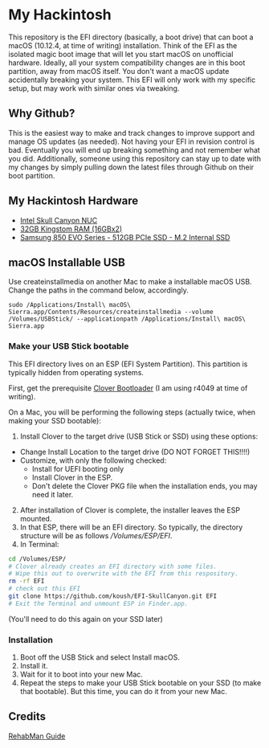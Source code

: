 # My Hackintosh

This repository is the EFI directory (basically, a boot drive) that can boot a macOS (10.12.4, at time of writing) installation. Think of the EFI as the isolated magic boot image that will let you start macOS on unofficial hardware. Ideally, all your system compatibility changes are in this boot partition, away from macOS itself. You don't want a macOS update accidentally breaking your system.
This EFI will only work with my specific setup, but may work with similar ones via tweaking.

## Why Github?

This is the easiest way to make and track changes to improve support and manage OS updates (as needed). Not having your EFI in revision control is bad. Eventually you will end up breaking something and not remember what you did.
Additionally, someone using this repository can stay up to date with my changes by simply pulling down the latest files through Github on their boot partition.

## My Hackintosh Hardware

* [Intel Skull Canyon NUC](https://www.amazon.com/Intel-NUC-Kit-NUC6i7KYK-Mini/dp/B01DJ9XS52)
* [32GB Kingstom RAM (16GBx2)](https://www.amazon.com/gp/product/B01BNJL8I4/ref=oh_aui_detailpage_o00_s00?ie=UTF8&psc=1)
* [Samsung 850 EVO Series - 512GB PCIe SSD - M.2 Internal SSD](https://www.amazon.com/gp/product/B00TGIW1XG/ref=oh_aui_detailpage_o00_s00?ie=UTF8&psc=1)

## macOS Installable USB

Use createinstallmedia on another Mac to make a installable macOS USB. Change the paths in the command below, accordingly.

```
sudo /Applications/Install\ macOS\ Sierra.app/Contents/Resources/createinstallmedia --volume /Volumes/USBStick/ --applicationpath /Applications/Install\ macOS\ Sierra.app
```

### Make your USB Stick bootable

This EFI directory lives on an ESP (EFI System Partition). This partition is typically hidden from operating systems.

First, get the prerequisite [Clover Bootloader](https://sourceforge.net/projects/cloverefiboot/files/Installer/) (I am using r4049 at time of writing).

On a Mac, you will be performing the following steps (actually twice, when making your SSD bootable):

1. Install Clover to the target drive (USB Stick or SSD) using these options:
  * Change Install Location to the target drive (DO NOT FORGET THIS!!!!)
  * Customize, with only the following checked:
    * Install for UEFI booting only
    * Install Clover in the ESP.
    * Don't delete the Clover PKG file when the installation ends, you may need it later.
2. After installation of Clover is complete, the installer leaves the ESP mounted.
3. In that ESP, there will be an EFI directory. So typically, the directory structure will be as follows _/Volumes/ESP/EFI_.
4. In Terminal:
```sh
cd /Volumes/ESP/
# Clover already creates an EFI directory with some files.
# Wipe this out to overwrite with the EFI from this respository.
rm -rf EFI
# check out this EFI
git clone https://github.com/koush/EFI-SkullCanyon.git EFI
# Exit the Terminal and unmount ESP in Finder.app. 
```
(You'll need to do this again on your SSD later)

### Installation

1. Boot off the USB Stick and select Install macOS.
2. Install it.
3. Wait for it to boot into your new Mac.
4. Repeat the steps to make your USB Stick bootable on your SSD (to make that bootable). But this time, you can do it from your new Mac.

## Credits
[RehabMan Guide](https://www.tonymacx86.com/threads/guide-intel-skylake-nuc6-and-skull-canyon-using-clover-uefi-nuc6i5syk-nuc6i7kyk-etc.207848/)
